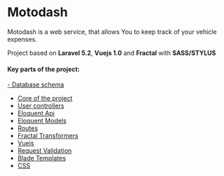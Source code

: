 # Motodash

Motodash is a web service, that allows You to keep track of your vehicle expenses.

Project based on __Laravel 5.2__, __Vuejs 1.0__ and __Fractal__ with __SASS/STYLUS__


#### Key parts of the project:

  

[- Database schema](https://www.dropbox.com/s/qrexfmky9h5czpu/databaseschema.png)



- [Core of the project](https://github.com/wdznak/motodash/tree/master/app/Motodash)
- [User controllers](https://github.com/wdznak/motodash/tree/master/app/Motodash/Users/Controllers)
- [Eloquent Api](https://github.com/wdznak/motodash/tree/master/app/Motodash/Repositories)
- [Eloquent Models](https://github.com/wdznak/motodash/tree/master/app/Models)
- [Routes](https://github.com/wdznak/motodash/blob/master/app/Http/routes.php)
- [Fractal Transformers](https://github.com/wdznak/motodash/tree/master/app/Motodash/Modules/DataTransformer)
- [Vuejs](https://github.com/wdznak/motodash/tree/master/resources/assets/js)
- [Request Validation](https://github.com/wdznak/motodash/tree/master/app/Http/Requests)
- [Blade Templates](https://github.com/wdznak/motodash/tree/master/resources/views/layouts)
- [CSS](https://github.com/wdznak/motodash/tree/master/resources/assets/sass)
